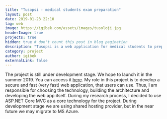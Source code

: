 ```yaml
---
title: "Tusopsi - medical students exam preparation"
layout: post
date: 2019-01-23 22:10
tag: web
image: https://igibek.com/assets/images/tusoloji.jpg
headerImage: true
projects: true
hidden: true # don't count this post in blog pagination
description: "Tusopsi is a web application for medical students to prepare to pass TUS exam."
category: project
author: igibek
externalLink: false
---
```

The project is still under development stage. We hope to launch it in the summer 2019. You can access it [here](https://tusopsi.com). My role in this project is to develop a secure and fast (very fast) web application, that users can use. Thus, I am responsible for choosing the technology, building the architecture and developing the web app itself. During my research process, I decided to use ASP.NET Core MVC as a core technology for the project. During development stage we are using shared hosting provider, but in the near future we may migrate to MS Azure.

